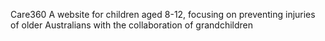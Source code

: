 Care360
A website for children aged 8-12, focusing on preventing injuries of older Australians with the collaboration of grandchildren
